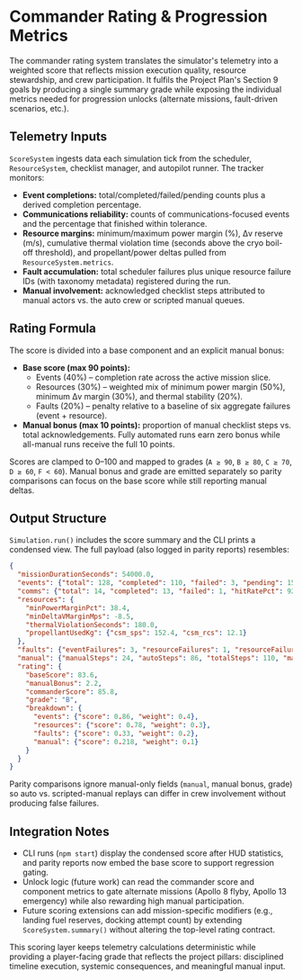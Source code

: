 # Commander Rating & Progression Metrics

The commander rating system translates the simulator's telemetry into a weighted
score that reflects mission execution quality, resource stewardship, and crew
participation. It fulfils the Project Plan's Section 9 goals by producing a
single summary grade while exposing the individual metrics needed for
progression unlocks (alternate missions, fault-driven scenarios, etc.).

## Telemetry Inputs

`ScoreSystem` ingests data each simulation tick from the scheduler,
`ResourceSystem`, checklist manager, and autopilot runner. The tracker monitors:

- **Event completions:** total/completed/failed/pending counts plus a derived
  completion percentage.
- **Communications reliability:** counts of communications-focused events and
  the percentage that finished within tolerance.
- **Resource margins:** minimum/maximum power margin (%), Δv reserve (m/s),
  cumulative thermal violation time (seconds above the cryo boil-off threshold),
  and propellant/power deltas pulled from `ResourceSystem.metrics`.
- **Fault accumulation:** total scheduler failures plus unique resource failure IDs
  (with taxonomy metadata) registered during the run.
- **Manual involvement:** acknowledged checklist steps attributed to manual
  actors vs. the auto crew or scripted manual queues.

## Rating Formula

The score is divided into a base component and an explicit manual bonus:

- **Base score (max 90 points):**
  - Events (40%) – completion rate across the active mission slice.
  - Resources (30%) – weighted mix of minimum power margin (50%), minimum Δv
    margin (30%), and thermal stability (20%).
  - Faults (20%) – penalty relative to a baseline of six aggregate failures
    (event + resource).
- **Manual bonus (max 10 points):** proportion of manual checklist steps vs.
  total acknowledgements. Fully automated runs earn zero bonus while
  all-manual runs receive the full 10 points.

Scores are clamped to 0–100 and mapped to grades (`A ≥ 90`, `B ≥ 80`, `C ≥ 70`,
`D ≥ 60`, `F < 60`). Manual bonus and grade are emitted separately so parity
comparisons can focus on the base score while still reporting manual deltas.

## Output Structure

`Simulation.run()` includes the score summary and the CLI prints a condensed
view. The full payload (also logged in parity reports) resembles:

```json
{
  "missionDurationSeconds": 54000.0,
  "events": {"total": 128, "completed": 110, "failed": 3, "pending": 15, "completionRatePct": 85.9},
  "comms": {"total": 14, "completed": 13, "failed": 1, "hitRatePct": 92.9},
  "resources": {
    "minPowerMarginPct": 38.4,
    "minDeltaVMarginMps": -8.5,
    "thermalViolationSeconds": 180.0,
    "propellantUsedKg": {"csm_sps": 152.4, "csm_rcs": 12.1}
  },
  "faults": {"eventFailures": 3, "resourceFailures": 1, "resourceFailureIds": ["FAIL_TLI_UNDERBURN"], "totalFaults": 4},
  "manual": {"manualSteps": 24, "autoSteps": 86, "totalSteps": 110, "manualFraction": 0.218},
  "rating": {
    "baseScore": 83.6,
    "manualBonus": 2.2,
    "commanderScore": 85.8,
    "grade": "B",
    "breakdown": {
      "events": {"score": 0.86, "weight": 0.4},
      "resources": {"score": 0.78, "weight": 0.3},
      "faults": {"score": 0.33, "weight": 0.2},
      "manual": {"score": 0.218, "weight": 0.1}
    }
  }
}
```

Parity comparisons ignore manual-only fields (`manual`, manual bonus, grade) so
auto vs. scripted-manual replays can differ in crew involvement without
producing false failures.

## Integration Notes

- CLI runs (`npm start`) display the condensed score after HUD statistics, and
  parity reports now embed the base score to support regression gating.
- Unlock logic (future work) can read the commander score and component metrics
  to gate alternate missions (Apollo 8 flyby, Apollo 13 emergency) while also
  rewarding high manual participation.
- Future scoring extensions can add mission-specific modifiers (e.g., landing
  fuel reserves, docking attempt count) by extending `ScoreSystem.summary()`
  without altering the top-level rating contract.

This scoring layer keeps telemetry calculations deterministic while providing a
player-facing grade that reflects the project pillars: disciplined timeline
execution, systemic consequences, and meaningful manual input.
